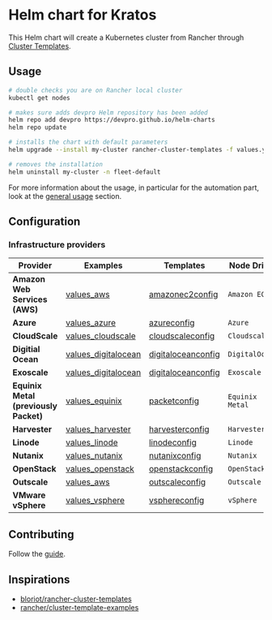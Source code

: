 # Helm chart for Kratos

This Helm chart will create a Kubernetes cluster from Rancher through [Cluster Templates](https://ranchermanager.docs.rancher.com/how-to-guides/new-user-guides/manage-clusters/manage-cluster-templates).

## Usage

```bash
# double checks you are on Rancher local cluster
kubectl get nodes

# makes sure adds devpro Helm repository has been added
helm repo add devpro https://devpro.github.io/helm-charts
helm repo update

# installs the chart with default parameters
helm upgrade --install my-cluster rancher-cluster-templates -f values.yaml --namespace fleet-default

# removes the installation
helm uninstall my-cluster -n fleet-default
```

For more information about the usage, in particular for the automation part, look at the [general usage](https://github.com/devpro/helm-charts#usage) section.

## Configuration

### Infrastructure providers

Provider                              | Examples                                                 | Templates                                               | Node Driver
--------------------------------------|----------------------------------------------------------|---------------------------------------------------------|----------------
**Amazon Web Services (AWS)**         | [values_aws](examples/values_aws.yaml)                   | [amazonec2config](templates/amazonec2config.yaml)       | `Amazon EC2`
**Azure**                             | [values_azure](examples/values_azure.yaml)               | [azureconfig](templates/azureconfig.yaml)               | `Azure`
**CloudScale**                        | [values_cloudscale](examples/values_cloudscale.yaml)     | [cloudscaleconfig](templates/cloudscaleconfig.yaml)     | `Cloudscale`
**Digitial Ocean**                    | [values_digitalocean](examples/values_digitalocean.yaml) | [digitaloceanconfig](templates/digitaloceanconfig.yaml) | `DigitalOcean`
**Exoscale**                          | [values_digitalocean](examples/values_digitalocean.yaml) | [digitaloceanconfig](templates/digitaloceanconfig.yaml) | `Exoscale`
**Equinix Metal (previously Packet)** | [values_equinix](examples/values_equinix.yaml)           | [packetconfig](templates/packetconfig.yaml)             | `Equinix Metal`
**Harvester**                         | [values_harvester](examples/values_harvester.yaml)       | [harvesterconfig](templates/harvesterconfig.yaml)       | `Harvester`
**Linode**                            | [values_linode](examples/values_linode.yaml)             | [linodeconfig](templates/linodeconfig.yaml)             | `Linode`
**Nutanix**                           | [values_nutanix](examples/values_nutanix.yaml)           | [nutanixconfig](templates/nutanixconfig.yaml)           | `Nutanix`
**OpenStack**                         | [values_openstack](examples/values_openstack.yaml)       | [openstackconfig](templates/openstackconfig.yaml)       | `OpenStack`
**Outscale**                          | [values_aws](examples/values_outscale.yaml)              | [outscaleconfig](templates/outscaleconfig.yaml)         | `Outscale`
**VMware vSphere**                    | [values_vsphere](examples/values_vsphere.yaml)           | [vsphereconfig](templates/vsphereconfig.yaml)           | `vSphere`

## Contributing

Follow the [guide](CONTRIBUTING.md).

## Inspirations

* [bloriot/rancher-cluster-templates](https://github.com/bloriot/rancher-cluster-templates)
* [rancher/cluster-template-examples](https://github.com/rancher/cluster-template-examples)
